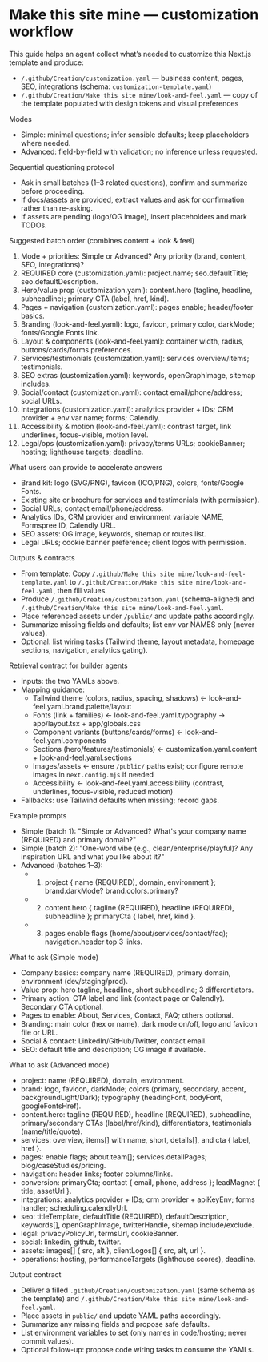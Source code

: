 # Make this site mine — customization workflow

This guide helps an agent collect what’s needed to customize this Next.js template and produce:
- `/.github/Creation/customization.yaml` — business content, pages, SEO, integrations (schema: `customization-template.yaml`)
- `/.github/Creation/Make this site mine/look-and-feel.yaml` — copy of the template populated with design tokens and visual preferences

Modes
- Simple: minimal questions; infer sensible defaults; keep placeholders where needed.
- Advanced: field-by-field with validation; no inference unless requested.

Sequential questioning protocol
- Ask in small batches (1–3 related questions), confirm and summarize before proceeding.
- If docs/assets are provided, extract values and ask for confirmation rather than re-asking.
- If assets are pending (logo/OG image), insert placeholders and mark TODOs.

Suggested batch order (combines content + look & feel)
1) Mode + priorities: Simple or Advanced? Any priority (brand, content, SEO, integrations)?
2) REQUIRED core (customization.yaml): project.name; seo.defaultTitle; seo.defaultDescription.
3) Hero/value prop (customization.yaml): content.hero (tagline, headline, subheadline); primary CTA (label, href, kind).
4) Pages + navigation (customization.yaml): pages enable; header/footer basics.
5) Branding (look-and-feel.yaml): logo, favicon, primary color, darkMode; fonts/Google Fonts link.
6) Layout & components (look-and-feel.yaml): container width, radius, buttons/cards/forms preferences.
7) Services/testimonials (customization.yaml): services overview/items; testimonials.
8) SEO extras (customization.yaml): keywords, openGraphImage, sitemap includes.
9) Social/contact (customization.yaml): contact email/phone/address; social URLs.
10) Integrations (customization.yaml): analytics provider + IDs; CRM provider + env var name; forms; Calendly.
11) Accessibility & motion (look-and-feel.yaml): contrast target, link underlines, focus-visible, motion level.
12) Legal/ops (customization.yaml): privacy/terms URLs; cookieBanner; hosting; lighthouse targets; deadline.

What users can provide to accelerate answers
- Brand kit: logo (SVG/PNG), favicon (ICO/PNG), colors, fonts/Google Fonts.
- Existing site or brochure for services and testimonials (with permission).
- Social URLs; contact email/phone/address.
- Analytics IDs, CRM provider and environment variable NAME, Formspree ID, Calendly URL.
- SEO assets: OG image, keywords, sitemap or routes list.
- Legal URLs; cookie banner preference; client logos with permission.

Outputs & contracts
- From template: Copy `/.github/Make this site mine/look-and-feel-template.yaml` to `/.github/Creation/Make this site mine/look-and-feel.yaml`, then fill values.
- Produce `/.github/Creation/customization.yaml` (schema-aligned) and `/.github/Creation/Make this site mine/look-and-feel.yaml`.
- Place referenced assets under `/public/` and update paths accordingly.
- Summarize missing fields and defaults; list env var NAMES only (never values).
- Optional: list wiring tasks (Tailwind theme, layout metadata, homepage sections, navigation, analytics gating).

Retrieval contract for builder agents
- Inputs: the two YAMLs above.
- Mapping guidance:
  - Tailwind theme (colors, radius, spacing, shadows) ← look-and-feel.yaml.brand.palette/layout
  - Fonts (link + families) ← look-and-feel.yaml.typography → app/layout.tsx + app/globals.css
  - Component variants (buttons/cards/forms) ← look-and-feel.yaml.components
  - Sections (hero/features/testimonials) ← customization.yaml.content + look-and-feel.yaml.sections
  - Images/assets ← ensure `/public/` paths exist; configure remote images in `next.config.mjs` if needed
  - Accessibility ← look-and-feel.yaml.accessibility (contrast, underlines, focus-visible, reduced motion)
- Fallbacks: use Tailwind defaults when missing; record gaps.

Example prompts
- Simple (batch 1): "Simple or Advanced? What's your company name (REQUIRED) and primary domain?"
- Simple (batch 2): "One-word vibe (e.g., clean/enterprise/playful)? Any inspiration URL and what you like about it?"
- Advanced (batches 1–3):
  - 1) project { name (REQUIRED), domain, environment }; brand.darkMode? brand.colors.primary?
  - 2) content.hero { tagline (REQUIRED), headline (REQUIRED), subheadline }; primaryCta { label, href, kind }.
  - 3) pages enable flags (home/about/services/contact/faq); navigation.header top 3 links.

What to ask (Simple mode)
- Company basics: company name (REQUIRED), primary domain, environment (dev/staging/prod).
- Value prop: hero tagline, headline, short subheadline; 3 differentiators.
- Primary action: CTA label and link (contact page or Calendly). Secondary CTA optional.
- Pages to enable: About, Services, Contact, FAQ; others optional.
- Branding: main color (hex or name), dark mode on/off, logo and favicon file or URL.
- Social & contact: LinkedIn/GitHub/Twitter, contact email.
- SEO: default title and description; OG image if available.

What to ask (Advanced mode)
- project: name (REQUIRED), domain, environment.
- brand: logo, favicon, darkMode; colors (primary, secondary, accent, backgroundLight/Dark); typography (headingFont, bodyFont, googleFontsHref).
- content.hero: tagline (REQUIRED), headline (REQUIRED), subheadline, primary/secondary CTAs (label/href/kind), differentiators, testimonials (name/title/quote).
- services: overview, items[] with name, short, details[], and cta { label, href }.
- pages: enable flags; about.team[]; services.detailPages; blog/caseStudies/pricing.
- navigation: header links; footer columns/links.
- conversion: primaryCta; contact { email, phone, address }; leadMagnet { title, assetUrl }.
- integrations: analytics provider + IDs; crm provider + apiKeyEnv; forms handler; scheduling.calendlyUrl.
- seo: titleTemplate, defaultTitle (REQUIRED), defaultDescription, keywords[], openGraphImage, twitterHandle, sitemap include/exclude.
- legal: privacyPolicyUrl, termsUrl, cookieBanner.
- social: linkedin, github, twitter.
- assets: images[] { src, alt }, clientLogos[] { src, alt, url }.
- operations: hosting, performanceTargets (lighthouse scores), deadline.

Output contract
- Deliver a filled `.github/Creation/customization.yaml` (same schema as the template) and `/.github/Creation/Make this site mine/look-and-feel.yaml`.
- Place assets in `public/` and update YAML paths accordingly.
- Summarize any missing fields and propose safe defaults.
- List environment variables to set (only names in code/hosting; never commit values).
- Optional follow-up: propose code wiring tasks to consume the YAMLs.
